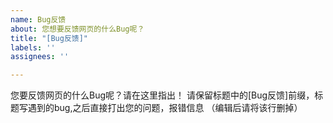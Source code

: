 ```yaml
---
name: Bug反馈
about: 您想要反馈网页的什么Bug呢？
title: "[Bug反馈]"
labels: ''
assignees: ''

---
```


您要反馈网页的什么Bug呢？请在这里指出！
请保留标题中的[Bug反馈]前缀，标题写遇到的bug,之后直接打出您的问题，报错信息
（编辑后请将该行删掉）
